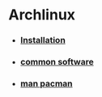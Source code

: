 # Archlinux

- ### [Installation](archlinux_install.md)

- ### [common software](archlinux_software.md)

- ### [man pacman](pacman.md)
